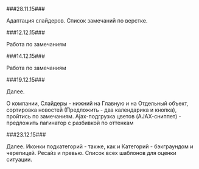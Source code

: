 ###28.11.15###

Адаптация слайдеров.
Список замечаний по верстке.


###12.12.15###

Работа по замечаниям

###14.12.15###

Работа по замечаниям


###19.12.15###

Далее.

О компании, Слайдеры - нижний на Главную и на Отдельный объект, сортировка новостей (Предложить - два календарика и кнопка),
пройтись по замечаниям. Ajax-подгрузка цветов (AJAX-сниппет) - предложить пагинатор с разбивкой по оттенкам


###23.12.15###

Далее. Иконки подкатегорий - также, как и Категорий - бэкграундом и черепицей.
Ресайз и превью.
Список всех шаблонов для оценки ситуации.
